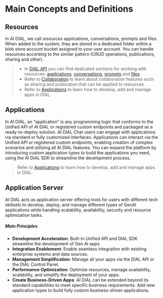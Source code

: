# Main Concepts and Definitions

## Resources

In AI DIAL, we call *resources* applications, conversations, prompts and files. When added to the system, they are stored in a dedicated folder within a blob store account bucket assigned to your user account. You can handle resources according to the similar pattern (CRUD operations, publications, sharing and other).

> * In [DIAL API](https://epam-rail.com/dial_api) you can find dedicated sections for working with resources: [applications](https://epam-rail.com/dial_api#tag/Applications), [conversations](https://epam-rail.com/dial_api#tag/Conversations), [prompts](https://epam-rail.com/dial_api#tag/Prompts) and [files](https://epam-rail.com/dial_api#tag/Files).
> * Refer to [Collaboration](/docs/platform/7.collaboration-intro.md) to learn about collaboration features such as sharing and publication that can be applied to resources.
> * Refer to [Applications](/docs/tutorials/0.user-guide.md#applications) to learn how to develop, add and manage apps in DIAL.

## Applications

In AI DIAL, an “application” is any programming logic that conforms to the Unified API of AI DIAL or registered custom endpoints and packaged as a ready-to-deploy solution.
AI DIAL Chat users can engage with applications via standard or fully customized interfaces. Applications can interact via the Unified API or registered custom endpoints, enabling creation of complex scenarios and utilizing all AI DIAL features.
You can expand the platform by introducing custom application types to build the applications you need, using the AI DIAL SDK to streamline the development process.

> Refer to [Applications](/docs/tutorials/0.user-guide.md#applications-1) to learn how to develop, add and manage apps in DIAL.

## Application Server

AI DIAL acts as application server offering tools for users with different tech skillsets to develop, deploy, and manage different types of GenAI applications while handling scalability, availability, security and resource optimization tasks.

##### Main Principles

* **Development Acceleration**: Built-in Unified API and DIAL SDK streamline the development of Gen AI apps.
* **Integration Enablement**: Enable seamless integration with existing enterprise systems and data sources.  
* **Management Simplification**: Manage all your apps via the DIAL API or the DIAL Control Panel.
* **Performance Optimization**: Optimize resources, manage availability, scalability, and simplify the deployment of your apps.
* **Create Business-Driven Apps**: AI DIAL can be extended beyond its standard capabilities to meet specific business requirements. Add new application types to build fully custom business-driven applications.
